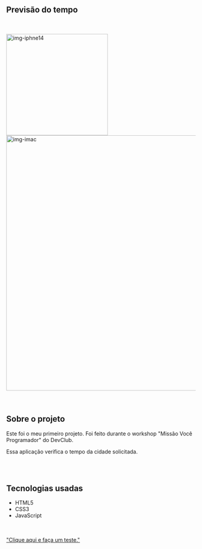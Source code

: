<h2>Previsão do tempo</h2>
<br>
<br>
<div>
<img src="https://github.com/fernandoberbel/devclub-previsao-do-tempo/blob/master/assets/layout/iPhone%2014%20Pro%20Space%20Black%20Mockup.png?raw=true" alt="img-iphne14" width="270px" margin-right="50px">
<img src="https://github.com/fernandoberbel/devclub-previsao-do-tempo/blob/master/assets/layout/iMac%2027-inch%20Mockup.png?raw=true" alt="img-imac" width="680px">
</div>
<br>
<br>
<div>
<h2>Sobre o projeto</h2>
<p>Este foi o meu primeiro projeto. Foi feito durante o workshop "Missão Você Programador" do DevClub.</p>
<p>Essa aplicação verifica o tempo da cidade solicitada.</p>
<br>
<br>
<h2>Tecnologias usadas</h2>
<ul>
  <li>HTML5</li>
  <li>CSS3</li>
  <li>JavaScript</li>
</ul>
<br>
<br>
<a href="https://fernandoberbel.github.io/devclub-previsao-do-tempo/">"Clique aqui e faça um teste."</a>
</div>
